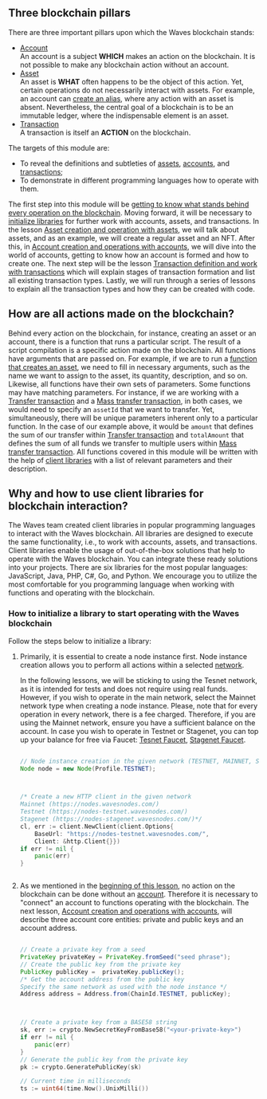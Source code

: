 ## Three blockchain pillars ##

There are three important pillars upon which the Waves blockchain stands:
- [Account]()  
   An account is a subject **WHICH** makes an action on the blockchain. It is not possible to make any blockchain action without an account. 
- [Asset]()  
    An asset is **WHAT** often happens to be the object of this action. Yet, certain operations do not necessarily interact with assets. For example, an account can [create an alias](), where any action with an asset is absent. Nevertheless, the central goal of a blockchain is to be an immutable ledger, where the indispensable element is an asset. 
- [Transaction]()  
    A transaction is itself an **ACTION** on the blockchain. 

The targets of this module are:
- To reveal the definitions and subtleties of [assets](), [accounts](), and [transactions]();
- To demonstrate in different programming languages how to operate with them.

The first step into this module will be [getting to know what stands behind every operation on the blockchain](#how-are-all-actions-made-on-the-blockchain). Moving forward, it will be necessary to [initialize libraries]() for further work with accounts, assets, and transactions. In the lesson [Asset creation and operation with assets](), we will talk about assets, and as an example, we will create a regular asset and an NFT. After this, in [Account creation and operations with accounts](), we will dive into the world of accounts, getting to know how an account is formed and how to create one. The next step will be the lesson [Transaction definition and work with transactions]() which will explain stages of transaction formation and list all existing transaction types. Lastly, we will run through a series of lessons to explain all the transaction types and how they can be created with code.

## How are all actions made on the blockchain? ##

Behind every action on the blockchain, for instance, creating an asset or an account, there is a function that runs a particular script. The result of a script compilation is a specific action made on the blockchain. All functions have arguments that are passed on. For example, if we are to run a [function that creates an asset](), we need to fill in necessary arguments, such as the name we want to assign to the asset, its quantity, description, and so on. Likewise, all functions have their own sets of parameters. Some functions may have matching parameters. For instance, if we are working with a [Transfer transaction]() and a [Mass transfer transaction](), in both cases, we would need to specify an `assetId` that we want to transfer. Yet, simultaneously, there will be unique parameters inherent only to a particular function. In the case of our example above, it would be `amount` that defines the sum of our transfer within [Transfer transaction]() and `totalAmount` that defines the sum of all funds we transfer to multiple users within [Mass transfer transaction](). All functions covered in this module will be written with the help of [client libraries](#client-libraries) with a list of relevant parameters and their description.

## Why and how to use client libraries for blockchain interaction? ##

The Waves team created client libraries in popular programming languages to interact with the Waves blockchain. All libraries are designed to execute the same functionality, i.e., to work with accounts, assets, and transactions. Client libraries enable the usage of out-of-the-box solutions that help to operate with the Waves blockchain. You can integrate these ready solutions into your projects. There are six libraries for the most popular languages: JavaScript, Java, PHP, C#, Go, and Python. We encourage you to utilize the most comfortable for you programming language when working with functions and operating with the blockchain.

### How to initialize a library to start operating with the Waves blockchain ###

Follow the steps below to initialize a library:
1. Primarily, it is essential to create a node instance first. Node instance creation allows you to perform all actions within a selected [network](). 

    <Message type="warning">

    In the following lessons, we will be sticking to using the Tesnet network, as it is intended for tests and does not require using real funds. However, if you wish to operate in the main network, select the Mainnet network type when creating a node instance. Please, note that for every operation in every network, there is a fee charged. Therefore, if you are using the Mainnet network, ensure you have a sufficient balance on the account. In case you wish to operate in Testnet or Stagenet, you can top up your balance for free via Faucet: [Tesnet Faucet](https://testnet.wavesexplorer.com/faucet), [Stagenet Faucet](https://stagenet.wavesexplorer.com/faucet).

    </Message>

    <CodeBlock>

    ```js
    ```
    ```java
    // Node instance creation in the given network (TESTNET, MAINNET, STAGENET)
    Node node = new Node(Profile.TESTNET);
    ```
    ```php
    ```
    ```csharp
    ```
    ```go
    /* Create a new HTTP client in the given network
    Mainnet (https://nodes.wavesnodes.com/)
    Testnet (https://nodes-testnet.wavesnodes.com/)
    Stagenet (https://nodes-stagenet.wavesnodes.com/)*/
    cl, err := client.NewClient(client.Options{
        BaseUrl: "https://nodes-testnet.wavesnodes.com/", 
        Client: &http.Client{}})
    if err != nil {
        panic(err)
    }
    ```
    ```python
    ```

    </CodeBlock>
2. As we mentioned in the [beginning of this lesson](#three-blockchain-pillars), no action on the blockchain can be done without an [account](). Therefore it is necessary to "connect" an account to functions operating with the blockchain. The next lesson, [Account creation and operations with accounts](), will describe three account core entities: private and public keys and an account address.

    <CodeBlock>

    ```js
    ```
    ```java
    // Create a private key from a seed
    PrivateKey privateKey = PrivateKey.fromSeed("seed phrase");
    // Create the public key from the private key
    PublicKey publicKey =  privateKey.publicKey();
    /* Get the account address from the public key
    Specify the same network as used with the node instance */
    Address address = Address.from(ChainId.TESTNET, publicKey);
    ```
    ```php
    ```
    ```csharp
    ```
    ```go
    // Create a private key from a BASE58 string
    sk, err := crypto.NewSecretKeyFromBase58("<your-private-key>")
    if err != nil {
        panic(err)
    }
    // Generate the public key from the private key
    pk := crypto.GeneratePublicKey(sk)

    // Current time in milliseconds
    ts := uint64(time.Now().UnixMilli())
    ```
    ```python
    ```

    </CodeBlock>